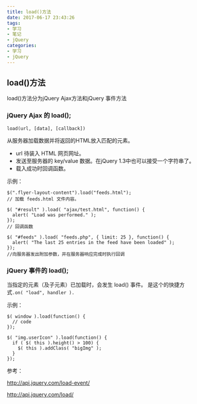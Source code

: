 ```yaml
---
title: load()方法
date: 2017-06-17 23:43:26
tags: 
- 学习
- 笔记
- jQuery
categories:
- 学习 
- jQuery
---
```

## load()方法
load()方法分为jQuery Ajax方法和jQuery 事件方法

### jQuery Ajax 的 load();
```
load(url, [data], [callback])
```
从服务器加载数据并将返回的HTML放入匹配的元素。
* url 待装入 HTML 网页网址。
* 发送至服务器的 key/value 数据。在jQuery 1.3中也可以接受一个字符串了。
* 载入成功时回调函数。
<!--more-->

示例：
```
$(".flyer-layout-content").load("feeds.html");
// 加载 feeds.html 文件内容。

$( "#result" ).load( "ajax/test.html", function() {
  alert( "Load was performed." );
});
// 回调函数

$( "#feeds" ).load( "feeds.php", { limit: 25 }, function() {
  alert( "The last 25 entries in the feed have been loaded" );
});
//向服务器发出附加参数，并在服务器响应完成时执行回调
```

### jQuery 事件的 load();
当指定的元素（及子元素）已加载时，会发生 load() 事件。
是这个的快捷方式`.on( "load", handler ).`

示例： 
```
$( window ).load(function() {
  // code
});

$( "img.userIcon" ).load(function() {
  if ( $( this ).height() > 100) {
    $( this ).addClass( "bigImg" );
  }
});
```

参考： 

<http://api.jquery.com/load-event/>

<http://api.jquery.com/load/>
